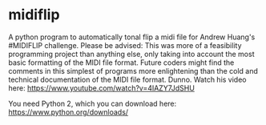 # midiflip
A python program to automatically tonal flip a midi file for Andrew Huang's #MIDIFLIP challenge. Please be advised: This was more of a feasibility programming project than anything else, only taking into account the most basic formatting of the MIDI file format. Future coders might find the comments in this simplest of programs more enlightening than the cold and technical documentation of the MIDI file format. Dunno. 
Watch his video here: https://www.youtube.com/watch?v=4IAZY7JdSHU

You need Python 2, which you can download here: https://www.python.org/downloads/
